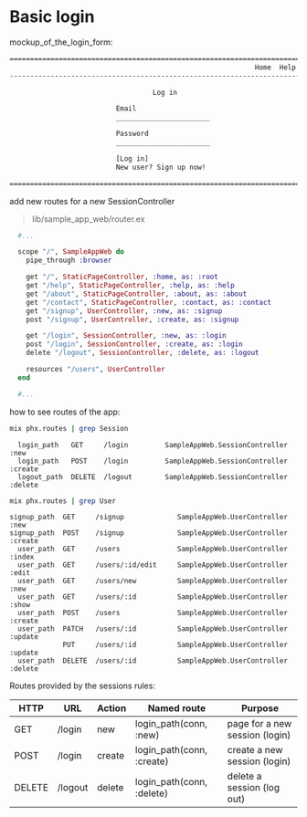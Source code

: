 # Basic login


mockup_of_the_login_form:
```html
================================================================================
                                                            Home  Help  Log in
--------------------------------------------------------------------------------

                                   Log in

                          Email
                          _______________________

                          Password
                          _______________________

                          [Log in]
                          New user? Sign up now!

================================================================================
```

add new routes for a new SessionController

> lib/sample_app_web/router.ex
```elixir
  #...

  scope "/", SampleAppWeb do
    pipe_through :browser

    get "/", StaticPageController, :home, as: :root
    get "/help", StaticPageController, :help, as: :help
    get "/about", StaticPageController, :about, as: :about
    get "/contact", StaticPageController, :contact, as: :contact
    get "/signup", UserController, :new, as: :signup
    post "/signup", UserController, :create, as: :signup

    get "/login", SessionController, :new, as: :login                   # +
    post "/login", SessionController, :create, as: :login               # +
    delete "/logout", SessionController, :delete, as: :logout           # +

    resources "/users", UserController
  end

  #...
```

how to see routes of the app:

```sh
mix phx.routes | grep Session
```

```
  login_path   GET     /login         SampleAppWeb.SessionController :new
  login_path   POST    /login         SampleAppWeb.SessionController :create
  logout_path  DELETE  /logout        SampleAppWeb.SessionController :delete
```

```sh
mix phx.routes | grep User
```
```
signup_path  GET     /signup             SampleAppWeb.UserController :new
signup_path  POST    /signup             SampleAppWeb.UserController :create
  user_path  GET     /users              SampleAppWeb.UserController :index
  user_path  GET     /users/:id/edit     SampleAppWeb.UserController :edit
  user_path  GET     /users/new          SampleAppWeb.UserController :new
  user_path  GET     /users/:id          SampleAppWeb.UserController :show
  user_path  POST    /users              SampleAppWeb.UserController :create
  user_path  PATCH   /users/:id          SampleAppWeb.UserController :update
             PUT     /users/:id          SampleAppWeb.UserController :update
  user_path  DELETE  /users/:id          SampleAppWeb.UserController :delete
```



Routes provided by the sessions rules:

HTTP  |  URL  |Action|       Named route       |           Purpose
------|-------|------|-------------------------|-------------------------------
GET   |/login |new   |login_path(conn, :new)   |page for a new session (login)
POST  |/login |create|login_path(conn, :create)|create a new session (login)
DELETE|/logout|delete|login_path(conn, :delete)|delete a session (log out)


